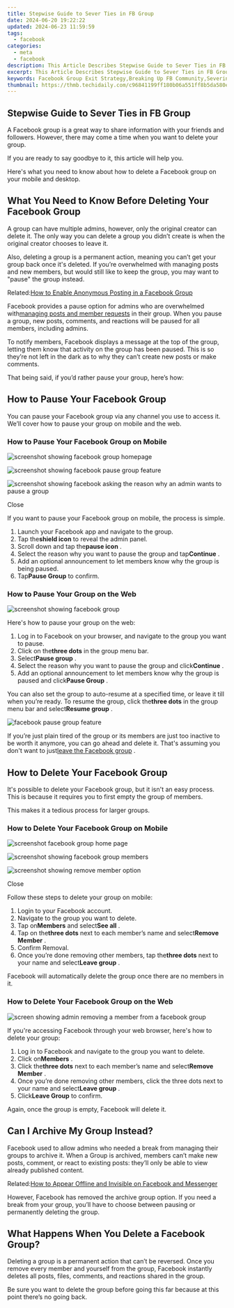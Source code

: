 ```yaml
---
title: Stepwise Guide to Sever Ties in FB Group
date: 2024-06-20 19:22:22
updated: 2024-06-23 11:59:59
tags:
  - facebook
categories:
  - meta
  - facebook
description: This Article Describes Stepwise Guide to Sever Ties in FB Group
excerpt: This Article Describes Stepwise Guide to Sever Ties in FB Group
keywords: Facebook Group Exit Strategy,Breaking Up FB Community,Severing FB Group Bonds,Disconnecting From Fb Groups,Leaving FB Group Tips,Unsubscribing FB Group,Exiting Social FB Sphere
thumbnail: https://thmb.techidaily.com/c96841199ff180b06a551ff8b5da580eafb5a9f0013849780e2ea631a72bda1d.jpg
---
```


## Stepwise Guide to Sever Ties in FB Group

 A Facebook group is a great way to share information with your friends and followers. However, there may come a time when you want to delete your group.

If you are ready to say goodbye to it, this article will help you.

 Here's what you need to know about how to delete a Facebook group on your mobile and desktop.

## What You Need to Know Before Deleting Your Facebook Group

 A group can have multiple admins, however, only the original creator can delete it. The only way you can delete a group you didn’t create is when the original creator chooses to leave it.

 Also, deleting a group is a permanent action, meaning you can’t get your group back once it's deleted. If you’re overwhelmed with managing posts and new members, but would still like to keep the group, you may want to "pause" the group instead.

 Related:[How to Enable Anonymous Posting in a Facebook Group](https://www.makeuseof.com/how-to-enable-anonymous-facebook-group-posting/)

 Facebook provides a pause option for admins who are overwhelmed with[managing posts and member requests](https://www.makeuseof.com/how-to-use-facebook-moderation-tools-to-manage-groups/) in their group. When you pause a group, new posts, comments, and reactions will be paused for all members, including admins.

 To notify members, Facebook displays a message at the top of the group, letting them know that activity on the group has been paused. This is so they’re not left in the dark as to why they can’t create new posts or make comments.

 That being said, if you’d rather pause your group, here’s how:

## How to Pause Your Facebook Group

 You can pause your Facebook group via any channel you use to access it. We’ll cover how to pause your group on mobile and the web.

### How to Pause Your Facebook Group on Mobile

![screenshot showing facebook group homepage](https://static1.makeuseofimages.com/wordpress/wp-content/uploads/2021/09/screenshot-showing-facebook-group-homepage.jpg)

![screenshot showing facebook pause group feature](https://static1.makeuseofimages.com/wordpress/wp-content/uploads/2021/09/screenshot-showing-facebook-pause-group-feature.jpg)

![screenshot showing facebook asking the reason why an admin wants to pause a group](https://static1.makeuseofimages.com/wordpress/wp-content/uploads/2021/09/screenshot-showing-facebook-asking-the-reason-why-an-admin-wants-to-pause-a-group.jpg)

Close

 If you want to pause your Facebook group on mobile, the process is simple.

1. Launch your Facebook app and navigate to the group.
2. Tap the**shield icon** to reveal the admin panel.
3. Scroll down and tap the**pause icon** .
4. Select the reason why you want to pause the group and tap**Continue** .
5. Add an optional announcement to let members know why the group is being paused.
6. Tap**Pause Group** to confirm.

### How to Pause Your Group on the Web

![screenshot showing facebook group](https://static1.makeuseofimages.com/wordpress/wp-content/uploads/2021/09/screenshot-showing-facebook-group.JPG)

Here's how to pause your group on the web:

1. Log in to Facebook on your browser, and navigate to the group you want to pause.
2. Click on the**three dots** in the group menu bar.
3. Select**Pause group** .
4. Select the reason why you want to pause the group and click**Continue** .
5. Add an optional announcement to let members know why the group is paused and click**Pause Group** .

 You can also set the group to auto-resume at a specified time, or leave it till when you’re ready. To resume the group, click the**three dots** in the group menu bar and select**Resume group** .

![facebook pause group feature](https://static1.makeuseofimages.com/wordpress/wp-content/uploads/2021/09/facebook-pause-group-feature.JPG)

 If you’re just plain tired of the group or its members are just too inactive to be worth it anymore, you can go ahead and delete it. That's assuming you don't want to just[leave the Facebook group](https://www.makeuseof.com/how-to-leave-a-facebook-group/) .

## How to Delete Your Facebook Group

 It's possible to delete your Facebook group, but it isn't an easy process. This is because it requires you to first empty the group of members.

This makes it a tedious process for larger groups.

### How to Delete Your Facebook Group on Mobile

![screenshot facebook group home page](https://static1.makeuseofimages.com/wordpress/wp-content/uploads/2021/09/screenshot-facebook-group-home-page.jpg)

![screenshot showing facebook group members](https://static1.makeuseofimages.com/wordpress/wp-content/uploads/2021/09/screenshot-showing-facebook-group-members.jpg)

![screenshot showing remove member option](https://static1.makeuseofimages.com/wordpress/wp-content/uploads/2021/09/screenshot-showing-remove-member-option.jpg)

Close

Follow these steps to delete your group on mobile:

1. Login to your Facebook account.
2. Navigate to the group you want to delete.
3. Tap on**Members** and select**See all** .
4. Tap on the**three dots** next to each member’s name and select**Remove Member** .
5. Confirm Removal.
6. Once you’re done removing other members, tap the**three dots** next to your name and select**Leave group** .

 Facebook will automatically delete the group once there are no members in it.

### How to Delete Your Facebook Group on the Web

![screen showing admin removing a member from a facebook group](https://static1.makeuseofimages.com/wordpress/wp-content/uploads/2021/09/screen-showing-admin-removing-a-member-from-a-facebook-group.JPG)

 If you're accessing Facebook through your web browser, here's how to delete your group:

1. Log in to Facebook and navigate to the group you want to delete.
2. Click on**Members** .
3. Click the**three dots** next to each member’s name and select**Remove Member** .
4. Once you’re done removing other members, click the three dots next to your name and select**Leave group** .
5. Click**Leave Group** to confirm.

Again, once the group is empty, Facebook will delete it.

## Can I Archive My Group Instead?

 Facebook used to allow admins who needed a break from managing their groups to archive it. When a Group is archived, members can’t make new posts, comment, or react to existing posts: they’ll only be able to view already published content.

 Related:[How to Appear Offline and Invisible on Facebook and Messenger](https://www.makeuseof.com/tag/offline-invisible-mode-facebook-chat/)

 However, Facebook has removed the archive group option. If you need a break from your group, you’ll have to choose between pausing or permanently deleting the group.

## What Happens When You Delete a Facebook Group?

 Deleting a group is a permanent action that can’t be reversed. Once you remove every member and yourself from the group, Facebook instantly deletes all posts, files, comments, and reactions shared in the group.

 Be sure you want to delete the group before going this far because at this point there’s no going back.


<ins class="adsbygoogle"
     style="display:block"
     data-ad-format="autorelaxed"
     data-ad-client="ca-pub-7571918770474297"
     data-ad-slot="1223367746"></ins>



<ins class="adsbygoogle"
     style="display:block"
     data-ad-client="ca-pub-7571918770474297"
     data-ad-slot="8358498916"
     data-ad-format="auto"
     data-full-width-responsive="true"></ins>
